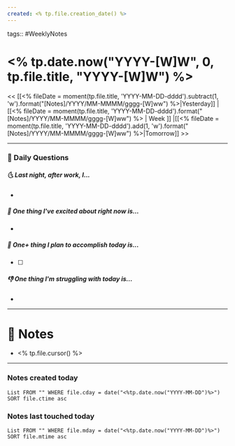 ```yaml
---
created: <% tp.file.creation_date() %>
---
```

tags:: #WeeklyNotes

# <% tp.date.now("YYYY-[W]W", 0, tp.file.title, "YYYY-[W]W") %>

<< [[<% fileDate = moment(tp.file.title, 'YYYY-MM-DD-dddd').subtract(1, 'w').format("[Notes]/YYYY/MM-MMMM/gggg-[W]ww") %>|Yesterday]] | [[<% fileDate = moment(tp.file.title, 'YYYY-MM-DD-dddd').format("[Notes]/YYYY/MM-MMMM/gggg-[W]ww") %> | Week ]] |[[<% fileDate = moment(tp.file.title, 'YYYY-MM-DD-dddd').add(1, 'w').format("[Notes]/YYYY/MM-MMMM/gggg-[W]ww") %>|Tomorrow]] >>

---
### 📅 Daily Questions
##### 🌜 Last night, after work, I...
- 

##### 🙌 One thing I've excited about right now is...
- 

##### 🚀 One+ thing I plan to accomplish today is...
- [ ] 

##### 👎 One thing I'm struggling with today is...
- 

---
# 📝 Notes
- <% tp.file.cursor() %>

---
### Notes created today
```dataview
List FROM "" WHERE file.cday = date("<%tp.date.now("YYYY-MM-DD")%>") SORT file.ctime asc
```

### Notes last touched today
```dataview
List FROM "" WHERE file.mday = date("<%tp.date.now("YYYY-MM-DD")%>") SORT file.mtime asc
```